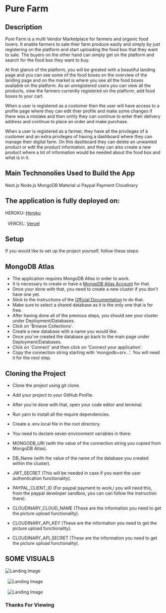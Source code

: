# Pure Farm

## Description

Pure Farm is a multi Vendor Marketplace for farmers and organic food lovers. It enable farmers to sale thier farm produce easily and simply by just registering on the platform and start uploading the food box that they want to sale. The buyers on the other hand can simply get on the platform and search for the food box they want to buy.

At first glance of the platform, you will be greated with a beautiful landing page and you can see some of the food boxes on the overview of the landing page and on the market is where you see all the food boxes available on the platform. As an unregistered users you can view all the products, view the farmers currently registered on the platform, add food boxes to your cart.

When a user is registered as a customer then the user will have access to a profile page where they can edit thier profile and make some changes if there was a mistake and then onhly they can continue to enter their delivery address and continue to place an order and make purchase.

When a user is registered as a farmer, they have all the privileges of á customer and an extra privileges of having a dashboard where they can manage their digital farm. On this dashboard they can delete an unwanted product or edit the product information. and they can also create a new product where a lot of information would be needed about the food box and what is in it.

## Main Technonolies Used to Build the App

Next.js
Node.js
MongoDB
Material ui
Paypal Payment
Cloudinary

## The application is fully deployed on:

HEROKU: [Heroku](https://pure-farm.herokuapp.com/)
\
&nbsp;
\
&nbsp;
VERCEL: [Vercel](https://pure-farm.vercel.app/)

## Setup

If you would like to set up the project yourself, follow these steps:

## MongoDB Atlas

- The application requires MongoDB Atlas in order to work.
- It is necessary to create or have a [MongoDB Atlas Account](https://account.mongodb.com/account/login) for that.
- Once your done with that, you need to create a new cluster if you don't have one yet.
- Stick to the instructions of the [Official Documentation](https://docs.atlas.mongodb.com/tutorial/create-new-cluster/) to do that.
- Make sure to select a shared database as it is the only one that is for free.
- After having done all of the previous steps, you should see your cluster under Deployment/Databases.
- Click on 'Browse Collections'.
- Create a new database with a name you would like.
- Once you've created the database go back to the main page under Deployment/Databases.
- Click on 'Connect' and then click on 'Connect your application'.
- Copy the connection string starting with 'mongodb+srv...'. You will need it for the next step.

## Cloning the Project

- Clone the project using git clone.
- Add your project to your GitHub Profile.
- After you're done with that, open your code editor and terminal.
- Run yarn to install all the require dependencies.

- Create a .env.local file in the root directory.

- You need to declare seven environment variables in there:

- MONGODB_URI (with the value of the connection string you copied from MongoDB Atlas).

- DB_Name (with the value of the name of the database you created within the cluster).

- JWT_SECRET (This will be needed in case if you want the user authentication functionality).

- PAYPAL_CLIENT_ID (For paypal payment to work,l you will need this, from the paypal developer sandbox, you can can follow the instruction there).

- CLOUDINARY_CLOUD_NAME (These are the information you need to get the picture upload functionality).

- CLOUDINARY_API_KEY (These are the information you need to get the picture upload functionality).

- CLOUDINARY_API_SECRET (These are the information you need to get the picture upload functionality).

## SOME VISUALS

![Landing Image](https://i.imgur.com/AgCsF2k.png)
\
&nbsp;
\
&nbsp;
![Landing Image](https://i.imgur.com/62NYybP.png)
\
&nbsp;
\
&nbsp;
![Landing Image](https://i.imgur.com/mIXcBNX.png)

### Thanks For Viewing
